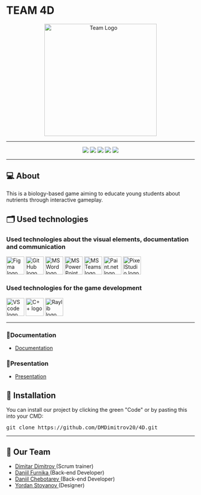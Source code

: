# TEAM 4D
<p align = "center">
    <img src = "https://cdn.discordapp.com/attachments/800301141246083102/1091633482066825307/Group_1.png" alt = "Team Logo" width = 300px><hr>
    
</p>
<p align = "center">
<img src = "https://img.shields.io/github/license/DMDimitrov20/4D?color=%2333FFD3&style=for-the-badge">
    <img src = "https://img.shields.io/github/last-commit/DMDimitrov20/4D?color=%23334FFF&style=for-the-badge">
    <img src = "https://img.shields.io/github/issues/DMDimitrov20/4D?color=%23D633FF&style=for-the-badge">
    <img src = "https://img.shields.io/github/contributors/DMDimitrov20/4D?color=%23A0FF33&style=for-the-badge">
    <img src = "https://img.shields.io/github/repo-size/DSChebotarev/4D?color=%23000000&logoColor=%230000000&style=for-the-badge">
<hr></p>

## 💻 About
<p>This is a biology-based game aiming to educate young students about nutrients through interactive gameplay. </p>

## 🗂️ Used technologies
### Used technologies about the visual elements, documentation and communication
<p align="left">
   <img src="https://img.icons8.com/color/344/figma--v1.png" alt="Figma logo" width=48px>
   <img src="https://img.icons8.com/nolan/344/github.png" alt="GitHub logo" width=48px >
    <img src="https://img.icons8.com/color/344/ms-word.png" alt="MS Word logo" width=48px >
    <img src="https://img.icons8.com/color/344/ms-powerpoint.png" alt="MS PowerPoint logo" width=48px >
    <img src="https://img.icons8.com/color/344/microsoft-teams.png" alt = "MS Teams logo" width=48px >
    <img src = "https://cdn.discordapp.com/attachments/800301141246083102/1092519609938219178/2128238399_paintneticon_6_.png.4b20725c1c9d337627a3a03c9ae7adec-removebg-preview.png" alt = "Paint.net logo" width = 48px height = 48px>
    <img src = "https://lh3.googleusercontent.com/wTr-rjLpzjwfAFPQ8PbIISwx2QklNlWwm4XPVOE9IuwP29x5X_pvc57ArL5cIWUYKQ" alt = "PixelStudio logo" width = 48px> 
</p>

### Used technologies for the game development 
<p align="left">
    <img src="https://img.icons8.com/color/344/visual-studio-code-2019.png" alt="VS code logo" width=48px>
    <img src ="https://global-uploads.webflow.com/6047a9e35e5dc54ac86ddd90/63065002ce321b529d375e07_2e261bcd.png" alt = "C++ logo" width = 48px/>
    <img src = "https://user-images.githubusercontent.com/86366453/229348196-d5877b6a-078b-41bb-aa6c-71be4fe7805f.png" alt = "Raylib logo" width = 48px/>
</p>

<hr>

### 📃Documentation
 - <a href = "https://codingburgas-my.sharepoint.com/:w:/g/personal/dmdimitrov20_codingburgas_bg/ESaQ0S2m1ctOuIoAXbIwHBIB9b-ZbzOOGXImvr-z14EQBQ?e=RgqSjE">Documentation</a><br>
 
 ### 📃Presentation
 
 - <a href = "https://codingburgas-my.sharepoint.com/:p:/g/personal/dmdimitrov20_codingburgas_bg/EdU02iIr9dpDmF1ekDig7XkBsXgJVk81kuNv75axJ1-YcQ?e=OyCvo1">Presentation</a>
 
## 💾 Installation

<p>You can install our project by clicking the green "Code" or by pasting this into your CMD:
<pre>git clone https://github.com/DMDimitrov20/4D.git</pre></p><hr>

## 🧒 Our Team

- <a href = "https://github.com/DMDimitrov20"> Dimitar Dimitrov </a> (Scrum trainer)
- <a href = "https://github.com/DVFurnika20"> Daniil Furnika </a> (Back-end Developer)
- <a href = "https://github.com/DDChebotarev20"> Daniil Chebotarev </a> (Back-end Developer)
- <a href = "https://github.com/YSStoyanov20"> Yordan Stoyanov </a> (Designer)
